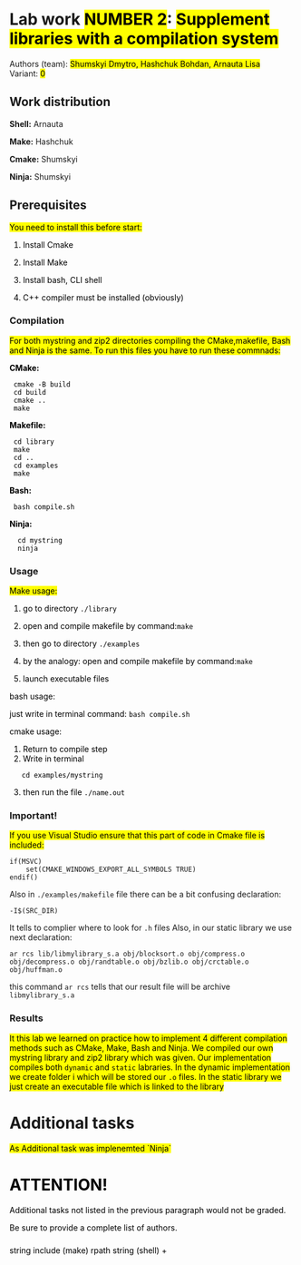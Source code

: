 # Lab work <mark>NUMBER 2</mark>: <mark>Supplement libraries with a compilation system</mark>
Authors (team): <mark>Shumskyi Dmytro, Hashchuk Bohdan, Arnauta Lisa</mark><br>
Variant: <mark>0</mark>

## Work distribution
  __Shell:__ Arnauta
  
  __Make:__ Hashchuk
  
  __Cmake:__ Shumskyi
  
  __Ninja:__ Shumskyi

## Prerequisites

<mark>
You need to install this before start:
  
  1. Install Cmake
     
  2. Install Make

  3. Install bash, CLI shell

  4. C++ compiler must be installed (obviously)
</mark>

### Compilation

<mark>
For both mystring and zip2 directories compiling the CMake,makefile, Bash and Ninja is the same.
To run this files you have to run these commnads:

__CMake:__
```
 cmake -B build
 cd build
 cmake ..
 make
```
__Makefile:__
```
 cd library
 make
 cd ..
 cd examples
 make
```
__Bash:__
```
 bash compile.sh
```
__Ninja:__
```
  cd mystring
  ninja
```
</mark>


### Usage

<mark>
Make usage:

  1. go to directory ``` ./library ```

  2. open and compile makefile by command:``` make ```

  3. then go to directory ``` ./examples  ```

  4. by the analogy: open and compile makefile by command:``` make ```

  5. launch executable files

bash usage:

  just write in terminal command:
  ``` bash compile.sh ```

cmake usage:

  1) Return to compile step
  2)  Write in terminal
   ``` cd build
      cd examples/mystring
 ```
  3)  then run the file `./name.out`
  
</mark>

### Important!

<mark>If you use Visual Studio ensure that this part of code in Cmake file is included:
```
if(MSVC)
    set(CMAKE_WINDOWS_EXPORT_ALL_SYMBOLS TRUE)
endif()
```

Also in `./examples/makefile` file there can be a bit confusing declaration:
```
-I$(SRC_DIR)
```
It tells to complier where to look for `.h` files
Also, in our static library we use next declaration:
```
ar rcs lib/libmylibrary_s.a obj/blocksort.o obj/compress.o obj/decompress.o obj/randtable.o obj/bzlib.o obj/crctable.o obj/huffman.o
```
this command `ar rcs` tells that our result file will be archive `libmylibrary_s.a`
</mark>

### Results

<mark>It this lab we learned on practice how to implement 4 different compilation methods such as CMake, Make, Bash and Ninja. We compiled our own mystring library and zip2 library which was given. Our implementation compiles both `dynamic` and `static` labraries.
In the dynamic implementation we create folder i which will be stored our `.o` files. 
In the static library we just create an executable file which is linked to the library</mark>

# Additional tasks
<mark>
As Additional task was implenemted `Ninja`
<mark>

# ATTENTION!
  
Additional tasks not listed in the previous paragraph would not be graded.

Be sure to provide a complete list of authors.

###
string include (make) 
rpath string (shell) +
